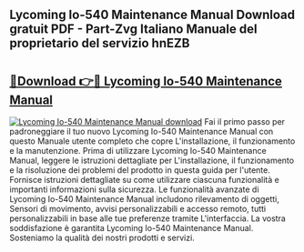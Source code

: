 ## Lycoming Io-540 Maintenance Manual Download gratuit PDF - Part-Zvg Italiano Manuale del proprietario del servizio hnEZB

# <h2><a href="http://dfasea1.blite.top/?on=Lycoming+Io-540+Maintenance+Manual">🔗Download 👉🔴 Lycoming Io-540 Maintenance Manual</a></h2>

[![Lycoming Io-540 Maintenance Manual download](https://i.imgur.com/lujVjoI.png)](http://dfasea1.blite.top/?on=Lycoming+Io-540+Maintenance+Manual)
Fai il primo passo per padroneggiare il tuo nuovo Lycoming Io-540 Maintenance Manual con questo Manuale utente completo che copre L'installazione, il funzionamento e la manutenzione. Prima di utilizzare Lycoming Io-540 Maintenance Manual, leggere le istruzioni dettagliate per L'installazione, il funzionamento e la risoluzione dei problemi del prodotto in questa guida per l'utente. Fornisce istruzioni dettagliate su come utilizzare ciascuna funzionalità e importanti informazioni sulla sicurezza. Le funzionalità avanzate di Lycoming Io-540 Maintenance Manual includono rilevamento di oggetti, Sensori di movimento, avvisi personalizzabili e accesso remoto, tutti personalizzabili in base alle tue preferenze tramite L'interfaccia. La vostra soddisfazione è garantita Lycoming Io-540 Maintenance Manual. Sosteniamo la qualità dei nostri prodotti e servizi.
